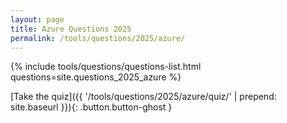 ```yaml
---
layout: page
title: Azure Questions 2025
permalink: /tools/questions/2025/azure/
---
```


{% include tools/questions/questions-list.html questions=site.questions_2025_azure %}

[Take the quiz]({{ '/tools/questions/2025/azure/quiz/'  | prepend: site.baseurl }}){: .button.button-ghost }
